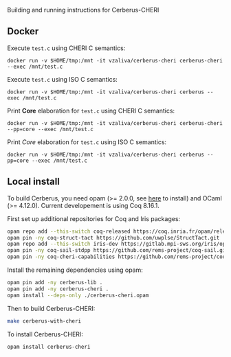 Building and running instructions for Cerberus-CHERI

## Docker

Execute `test.c` using CHERI C semantics:

`docker run -v $HOME/tmp:/mnt -it vzaliva/cerberus-cheri cerberus-cheri --exec /mnt/test.c`

Execute `test.c` using ISO C semantics:

`docker run -v $HOME/tmp:/mnt -it vzaliva/cerberus-cheri cerberus --exec /mnt/test.c`

Print __Core__ elaboration for `test.c` using CHERI C semantics:

`docker run -v $HOME/tmp:/mnt -it vzaliva/cerberus-cheri cerberus-cheri --pp=core --exec /mnt/test.c`

Print _Core_ elaboration for `test.c` using ISO C semantics:

`docker run -v $HOME/tmp:/mnt -it vzaliva/cerberus-cheri cerberus --pp=core --exec /mnt/test.c`

## Local install

To build Cerberus, you need opam (>= 2.0.0, see
[here](https://opam.ocaml.org/doc/Install.html) to install) and OCaml
(>= 4.12.0). Current developement is using Coq 8.16.1.

First set up additional repositories for Coq and Iris packages:

```sh
opam repo add --this-switch coq-released https://coq.inria.fr/opam/released
opam pin -ny coq-struct-tact https://github.com/uwplse/StructTact.git
opam repo add --this-switch iris-dev https://gitlab.mpi-sws.org/iris/opam.git
opam pin -ny coq-sail-stdpp https://github.com/rems-project/coq-sail.git
opam pin -ny coq-cheri-capabilities https://github.com/rems-project/coq-cheri-capabilities.git
```

Install the remaining dependencies using opam:

```bash
opam pin add -ny cerberus-lib .
opam pin add -ny cerberus-cheri .
opam install --deps-only ./cerberus-cheri.opam
```

Then to build Cerberus-CHERI:

```bash
make cerberus-with-cheri
```

To install Cerberus-CHERI:

```bash
opam install cerberus-cheri
```

